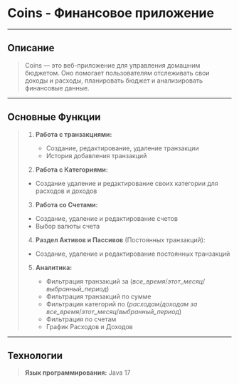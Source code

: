 # Coins - Финансовое приложение

----------
## Описание ##
> Coins — это веб-приложение для управления домашним бюджетом. Оно помогает пользователям отслеживать свои доходы и расходы, планировать бюджет и анализировать финансовые данные.

----------

## Основные Функции ##

>1. **Работа с транзакциями:**
>    - Создание, редактирование, удаление транзакции
>    - История добавления транзакций
>
>
>2. **Работа с Категориями:**
>   - Создание удаление и редактирование своих категории для расходов и доходов
>
>
>3. **Работа со Счетами:**
>   - Создание, удаление и редактирование счетов
>   - Выбор валюты счета
>
>
>
>4. **Раздел Активов и Пассивов** (Постоянных транзакций):
>   - Создание, удаление и редактирование постоянных транзакций
>
>
>5. **Аналитика:**
>
>    - Фильтрация транзакций за (*все_время*/*этот_месяц*/*выбранный_период*)
>    - Фильтрация транзакций по сумме
>    - Фильтрация категорий по (*расходам*/*доходам за все_время*/*этот_месяц*/*выбранный_период*)
>    - Фильтрация по счетам
>    - График Расходов и Доходов

----------

## Технологии ##
> **Язык программирования:** Java 17
